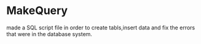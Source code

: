 # MakeQuery
made a SQL script file in order to create tabls,insert data and fix the errors that were in the database system. 
